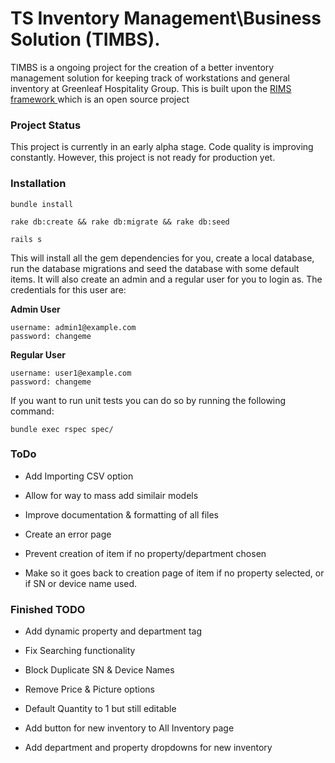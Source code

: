 # TS Inventory Management\Business Solution (TIMBS).

TIMBS is a ongoing project for the creation of a better inventory management solution for keeping track of workstations and general inventory at Greenleaf Hospitality Group. This is built upon the [RIMS framework ](https://github.com/DamageStudios/rims) which is an open source project


### Project Status
This project is currently in an early alpha stage. Code quality is improving constantly. However, this project is not ready for production yet.

### Installation

`bundle install`

`rake db:create && rake db:migrate && rake db:seed`

`rails s`

This will install all the gem dependencies for you, create a local database, run the database migrations and seed the database with some default items. It will also create an admin and a regular user for you to login as. The credentials for this user are:

**Admin User**
```
username: admin1@example.com
password: changeme
```
**Regular User**
```
username: user1@example.com
password: changeme
```

If you want to run unit tests you can do so by running the following command:

`bundle exec rspec spec/`


### ToDo

* Add Importing CSV option

* Allow for way to mass add similair models

* Improve documentation & formatting of all files

* Create an error page

* Prevent creation of item if no property/department chosen

* Make so it goes back to creation page of item if no property selected, or if SN or device name used.

### Finished TODO

* Add dynamic property and department tag

* Fix Searching functionality

* Block Duplicate SN & Device Names

* Remove Price & Picture options

* Default Quantity to 1 but still editable

* Add button for new inventory to All Inventory page

* Add department and property dropdowns for new inventory
